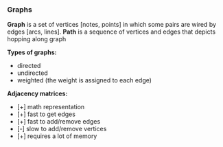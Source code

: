 ### Graphs

**Graph** is a set of vertices [notes, points] in which some pairs are wired by edges [arcs, lines].
**Path** is a sequence of vertices and edges that depicts hopping along graph

**Types of graphs:**

- directed
- undirected
- weighted (the weight is assigned to each edge)

**Adjacency matrices:**

 - [+] math representation
 - [+] fast to get edges
 - [+] fast to add/remove edges
 - [-] slow to add/remove vertices
 - [+] requires a lot of memory